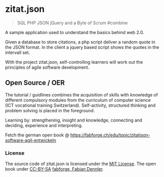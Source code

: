 # zitat.json

> SQL PHP JSON jQuery and a Byte of Scrum #combine

A sample application used to understand the basics behind web 2.0.

Given a database to store citations, a php script deliver a random quote in 
the JSON format. In the client a jquery based script shows the quotes in the intervall
set.

With the project zitat.json, self-controlling learners will work out the principles of agile software development.

## Open Source / OER
The tutorial / guidlines combines the acquisition of skills with knowledge of different compulsory modules from the curriculum of computer science (ICT vocational training Switzerland). Self-activity, structured thinking and problem solving is placed in the foreground.

Learning by: strengthening, insight and knowledge, connecting and deciding, experience and interpreting.

Fetch the german open book @ https://fabforge.ch/edu/topic/zitatjson-software-agil-entwickeln

### License
The source code of zitat.json is licensed under the [MIT License](https://opensource.org/licenses/MIT). The open book under [CC-BY-SA](https://creativecommons.org/licenses/by-sa/2.0/) <a href="http://fabforge.ch">fabforge, Fabian Dennler</a>.